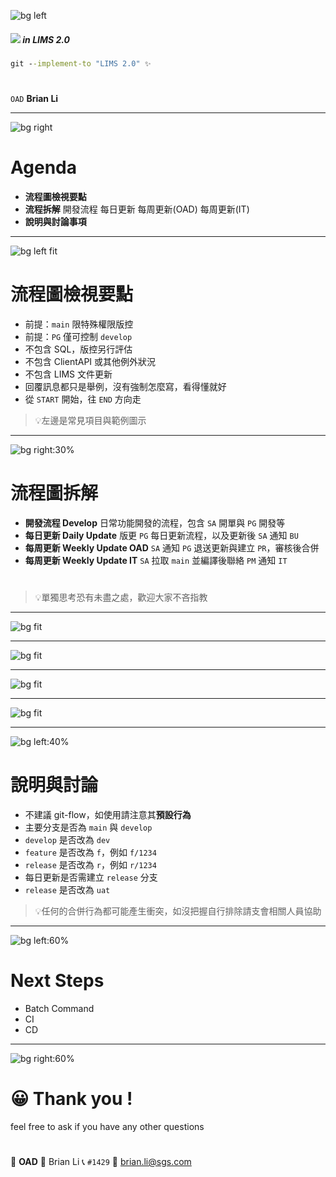 ﻿---
marp: true
paginate: true
footer: git-`lims2.0`
---

![bg left](https://picsum.photos/720?image=1002)

##### ![](../asset/gitlogo.png) in LIMS 2.0
###
```bat
git --implement-to "LIMS 2.0" ✨
```
#
#

`OAD` **Brian Li**

---

![bg right](https://picsum.photos/720?image=1006)

# **A**genda

- **流程圖檢視要點**
- **流程拆解**
  開發流程
  每日更新
  每周更新(OAD)
  每周更新(IT)
- **說明與討論事項**

---

![bg left fit](../asset/lims-samples.svg)

# 流程圖**檢視要點**

- 前提：`main` 限特殊權限版控
- 前提：`PG` 僅可控制 `develop`
- 不包含 SQL，版控另行評估
- 不包含 ClientAPI 或其他例外狀況
- 不包含 LIMS 文件更新
- 回覆訊息都只是舉例，沒有強制怎麼寫，看得懂就好
- 從 `START` 開始，往 `END` 方向走

>💡左邊是常見項目與範例圖示

---

![bg right:30%](https://picsum.photos/720?image=1023)

# 流程圖**拆解**

- **開發流程 Develop**
  日常功能開發的流程，包含 `SA` 開單與 `PG` 開發等
- **每日更新 Daily Update**
  版更 `PG` 每日更新流程，以及更新後 `SA` 通知 `BU`
- **每周更新 Weekly Update OAD**
  `SA` 通知 `PG` 退送更新與建立 `PR`，審核後合併
- **每周更新 Weekly Update IT**
  `SA` 拉取 `main` 並編譯後聯絡 `PM` 通知 `IT`
#
>💡單獨思考恐有未盡之處，歡迎大家不吝指教

---

![bg fit](..//asset/lims-develop.svg)

---

![bg fit](..//asset/lims-daily-update.svg)

---

![bg fit](..//asset/lims-weekly-update-oad.svg)

---

![bg fit](..//asset/lims-weekly-update-it.svg)

---

![bg left:40%](https://picsum.photos/720?image=1010)

# 說明與**討論**

- 不建議 git-flow，如使用請注意其**預設行為**
- 主要分支是否為 `main` 與 `develop`
- `develop` 是否改為 `dev`
- `feature` 是否改為 `f`，例如 `f/1234`
- `release` 是否改為 `r`，例如 `r/1234`
- 每日更新是否需建立 `release` 分支
- `release` 是否改為 `uat`
>💡任何的合併行為都可能產生衝突，如沒把握自行排除請支會相關人員協助

---

<!-- _class: invert -->

![bg left:60%](https://picsum.photos/720?image=1041)

# **Next** Steps

- Batch Command
- CI
- CD

---

![bg right:60%](https://picsum.photos/720?image=1035)

# 😀 Thank you !

feel free to ask if you have any other questions

#

🏢 **OAD** 
👤 Brian Li
📞 `#1429`
📧 brian.li@sgs.com